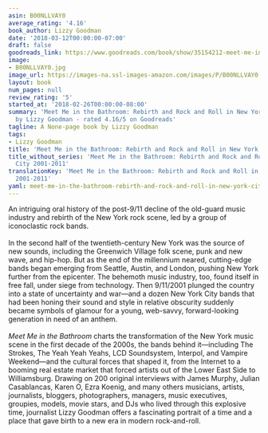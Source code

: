 ```yaml
---
asin: B00NLLVAY0
average_rating: '4.16'
book_author: Lizzy Goodman
date: '2018-03-12T00:00:00-07:00'
draft: false
goodreads_link: https://www.goodreads.com/book/show/35154212-meet-me-in-the-bathroom
image:
- B00NLLVAY0.jpg
image_url: https://images-na.ssl-images-amazon.com/images/P/B00NLLVAY0.01._SCLZZZZZZZ.jpg
layout: book
num_pages: null
review_rating: '5'
started_at: '2018-02-26T00:00:00-08:00'
summary: 'Meet Me in the Bathroom: Rebirth and Rock and Roll in New York City 2001-2011
  by Lizzy Goodman - rated 4.16/5 on Goodreads'
tagline: A None-page book by Lizzy Goodman
tags:
- Lizzy Goodman
title: 'Meet Me in the Bathroom: Rebirth and Rock and Roll in New York City 2001-2011'
title_without_series: 'Meet Me in the Bathroom: Rebirth and Rock and Roll in New York
  City 2001-2011'
translationKey: 'Meet Me in the Bathroom: Rebirth and Rock and Roll in New York City
  2001-2011'
yaml: meet-me-in-the-bathroom-rebirth-and-rock-and-roll-in-new-york-city-2001-2011
---
```


An intriguing oral history of the post-9/11 decline of the old-guard music industry and rebirth of the New York rock scene, led by a group of iconoclastic rock bands.<br /><br />In the second half of the twentieth-century New York was the source of new sounds, including the Greenwich Village folk scene, punk and new wave, and hip-hop. But as the end of the millennium neared, cutting-edge bands began emerging from Seattle, Austin, and London, pushing New York further from the epicenter. The behemoth music industry, too, found itself in free fall, under siege from technology. Then 9/11/2001 plunged the country into a state of uncertainty and war—and a dozen New York City bands that had been honing their sound and style in relative obscurity suddenly became symbols of glamour for a young, web-savvy, forward-looking generation in need of an anthem.<br /><br /><em>Meet Me in the Bathroom</em> charts the transformation of the New York music scene in the first decade of the 2000s, the bands behind it—including The Strokes, The Yeah Yeah Yeahs, LCD Soundsystem, Interpol, and Vampire Weekend—and the cultural forces that shaped it, from the Internet to a booming real estate market that forced artists out of the Lower East Side to Williamsburg. Drawing on 200 original interviews with James Murphy, Julian Casablancas, Karen O, Ezra Koenig, and many others musicians, artists, journalists, bloggers, photographers, managers, music executives, groupies, models, movie stars, and DJs who lived through this explosive time, journalist Lizzy Goodman offers a fascinating portrait of a time and a place that gave birth to a new era in modern rock-and-roll.